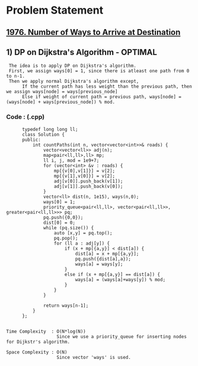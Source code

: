 # Problem Statement

## [1976. Number of Ways to Arrive at Destination](https://leetcode.com/problems/number-of-ways-to-arrive-at-destination/)


## 1) DP on Dijkstra's Algorithm - OPTIMAL

     The idea is to apply DP on Dijkstra's algorithm.
     First, we assign ways[0] = 1, since there is atleast one path from 0 to n-1.
     Then we apply normal Dijkstra's algorithm except,
          If the current path has less weight than the previous path, then we assign ways[node] = ways[previous_node]
          Else if weight of current path = previous path, ways[node] = (ways[node] + ways[previous_node]) % mod.
  
         
   ### Code : (.cpp)  
      
          typedef long long ll;
          class Solution {
          public:
              int countPaths(int n, vector<vector<int>>& roads) {
                  vector<vector<ll>> adj(n);
                  map<pair<ll,ll>,ll> mp;
                  ll i, j, mod = 1e9+7;
                  for (vector<int> &v : roads) {
                      mp[{v[0],v[1]}] = v[2];
                      mp[{v[1],v[0]}] = v[2];
                      adj[v[0]].push_back(v[1]);
                      adj[v[1]].push_back(v[0]);
                  }
                  vector<ll> dist(n, 1e15), ways(n,0);
                  ways[0] = 1;
                  priority_queue<pair<ll,ll>, vector<pair<ll,ll>>, greater<pair<ll,ll>>> pq;
                  pq.push({0,0});
                  dist[0] = 0;
                  while (pq.size()) {
                      auto [x,y] = pq.top();
                      pq.pop();
                      for (ll a : adj[y]) {
                          if (x + mp[{a,y}] < dist[a]) {
                              dist[a] = x + mp[{a,y}];
                              pq.push({dist[a],a});
                              ways[a] = ways[y];
                          }
                          else if (x + mp[{a,y}] == dist[a]) {  
                              ways[a] = (ways[a]+ways[y]) % mod;
                          }
                      }
                  }

                  return ways[n-1];
              }
          };
                                                  

    Time Complexity  : O(N*log(N))
                       Since we use a priority_queue for inserting nodes for Dijkstr's algorithm. 

    Space Complexity : O(N)
                       Since vector 'ways' is used.
